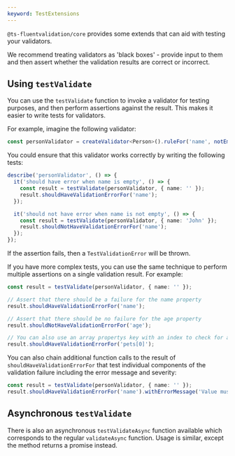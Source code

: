 ```yaml
---
keyword: TestExtensions
---
```


`@ts-fluentvalidation/core` provides some extends that can aid with testing your validators.

We recommend treating validators as 'black boxes' - provide input to them and then assert whether the validation results are correct or incorrect.

## Using `testValidate`

You can use the `testValidate` function to invoke a validator for testing purposes, and then perform assertions against the result. This makes it easier to write tests for validators.

For example, imagine the following validator:

```typescript
const personValidator = createValidator<Person>().ruleFor('name', notEmpty());
```

You could ensure that this validator works correctly by writing the following tests:

```typescript
describe('personValidator', () => {
  it('should have error when name is empty', () => {
    const result = testValidate(personValidator, { name: '' });
    result.shouldHaveValidationErrorFor('name');
  });

  it('should not have error when name is not empty', () => {
    const result = testValidate(personValidator, { name: 'John' });
    result.shouldNotHaveValidationErrorFor('name');
  });
});
```

If the assertion fails, then a `TestValidationError` will be thrown.

If you have more complex tests, you can use the same technique to perform multiple assertions on a single validation result. For example:

```typescript
const result = testValidate(personValidator, { name: '' });

// Assert that there should be a failure for the name property
result.shouldHaveValidationErrorFor('name');

// Assert that there should be no failure for the age property
result.shouldNotHaveValidationErrorFor('age');

// You can also use an array propertys key with an index to check for a specific array item
result.shouldHaveValidationErrorFor('pets[0]');
```

You can also chain additional function calls to the result of `shouldHaveValidationErrorFor` that test individual components of the validation failure including the error message and severity:

```typescript
const result = testValidate(personValidator, { name: '' });
result.shouldHaveValidationErrorFor('name').withErrorMessage('Value must not be empty.').withSeverity('Error');
```

## Asynchronous `testValidate`

There is also an asynchronous `testValidateAsync` function available which corresponds to the regular `validateAsync` function. Usage is similar, except the method returns a promise instead.
